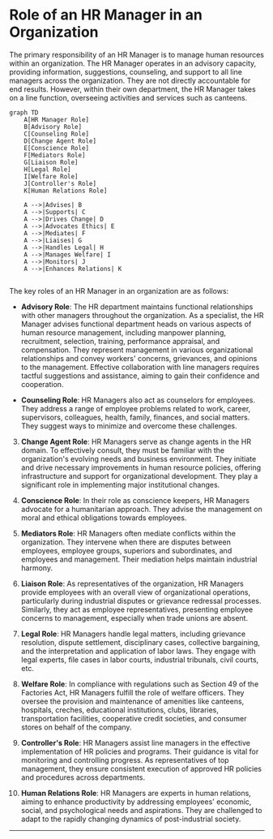 # Role of an HR Manager in an Organization

The primary responsibility of an HR Manager is to manage human resources within an organization. The HR Manager operates in an advisory capacity, providing information, suggestions, counseling, and support to all line managers across the organization. They are not directly accountable for end results. However, within their own department, the HR Manager takes on a line function, overseeing activities and services such as canteens.

```mermaid
graph TD
    A[HR Manager Role]
    B[Advisory Role]
    C[Counseling Role]
    D[Change Agent Role]
    E[Conscience Role]
    F[Mediators Role]
    G[Liaison Role]
    H[Legal Role]
    I[Welfare Role]
    J[Controller's Role]
    K[Human Relations Role]

    A -->|Advises| B
    A -->|Supports| C
    A -->|Drives Change| D
    A -->|Advocates Ethics| E
    A -->|Mediates| F
    A -->|Liaises| G
    A -->|Handles Legal| H
    A -->|Manages Welfare| I
    A -->|Monitors| J
    A -->|Enhances Relations| K


```    


The key roles of an HR Manager in an organization are as follows:
<!-- keep heading and content in two different lines -->

 - **Advisory Role**: The HR department maintains functional relationships with other managers throughout the organization. As a specialist, the HR Manager advises functional department heads on various aspects of human resource management, including manpower planning, recruitment, selection, training, performance appraisal, and compensation. They represent management in various organizational relationships and convey workers' concerns, grievances, and opinions to the management. Effective collaboration with line managers requires tactful suggestions and assistance, aiming to gain their confidence and cooperation.

 - **Counseling Role**: HR Managers also act as counselors for employees. They address a range of employee problems related to work, career, supervisors, colleagues, health, family, finances, and social matters. They suggest ways to minimize and overcome these challenges.

3. **Change Agent Role**: HR Managers serve as change agents in the HR domain. To effectively consult, they must be familiar with the organization's evolving needs and business environment. They initiate and drive necessary improvements in human resource policies, offering infrastructure and support for organizational development. They play a significant role in implementing major institutional changes.

4. **Conscience Role**: In their role as conscience keepers, HR Managers advocate for a humanitarian approach. They advise the management on moral and ethical obligations towards employees.

5. **Mediators Role**: HR Managers often mediate conflicts within the organization. They intervene when there are disputes between employees, employee groups, superiors and subordinates, and employees and management. Their mediation helps maintain industrial harmony.

6. **Liaison Role**: As representatives of the organization, HR Managers provide employees with an overall view of organizational operations, particularly during industrial disputes or grievance redressal processes. Similarly, they act as employee representatives, presenting employee concerns to management, especially when trade unions are absent.

7. **Legal Role**: HR Managers handle legal matters, including grievance resolution, dispute settlement, disciplinary cases, collective bargaining, and the interpretation and application of labor laws. They engage with legal experts, file cases in labor courts, industrial tribunals, civil courts, etc.

8. **Welfare Role**: In compliance with regulations such as Section 49 of the Factories Act, HR Managers fulfill the role of welfare officers. They oversee the provision and maintenance of amenities like canteens, hospitals, creches, educational institutions, clubs, libraries, transportation facilities, cooperative credit societies, and consumer stores on behalf of the company.

9. **Controller's Role**: HR Managers assist line managers in the effective implementation of HR policies and programs. Their guidance is vital for monitoring and controlling progress. As representatives of top management, they ensure consistent execution of approved HR policies and procedures across departments.

10. **Human Relations Role**: HR Managers are experts in human relations, aiming to enhance productivity by addressing employees' economic, social, and psychological needs and aspirations. They are challenged to adapt to the rapidly changing dynamics of post-industrial society.

---
